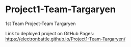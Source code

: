 # Project1-Team-Targaryen
1st Team Project-Team Targaryen

Link to deployed project on GitHub Pages: https://electronbattle.github.io/Project1-Team-Targaryen/
